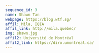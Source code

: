 ```yaml
---
sequence_id: 3
name: Shawn Tan
webpage: https://blog.wtf.sg/
affil: Mila, IQIA
affil_link: http://mila.quebec/
img: shawn.jpg
affil2: Université de Montréal
affil2_link: https://diro.umontreal.ca/
---
```

